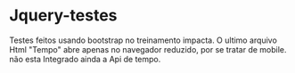 # Jquery-testes
Testes feitos usando bootstrap no treinamento impacta.
O ultimo arquivo Html "Tempo" abre apenas no navegador reduzido, por se tratar de mobile.
não esta Integrado ainda a Api de tempo.
